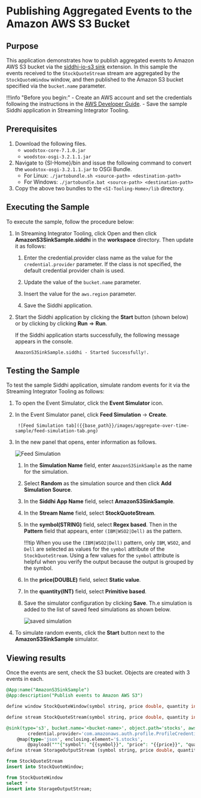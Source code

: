 # Publishing Aggregated Events to the Amazon AWS S3 Bucket

## Purpose

This application demonstrates how to publish aggregated events to Amazon AWS S3 bucket via the [siddhi-io-s3 sink](https://siddhi-io.github.io/siddhi-io-s3/) extension. In this sample the events received to the `StockQuoteStream` stream are aggregated by the
`StockQuoteWindow` window, and then published to the Amazon S3 bucket specified via the `bucket.name` parameter.

!!!info "Before you begin:"
    - Create an AWS account and set the credentials following the instructions in the [AWS Developer Guide](https://docs.aws.amazon.com/sdk-for-java/v1/developer-guide/credentials.html).
    - Save the sample Siddhi application in Streaming Integrator Tooling.

## Prerequisites

1. Download the following files.
    - `woodstox-core-7.1.0.jar`
    - `woodstox-osgi-3.2.1.1.jar`
2. Navigate to {SI-Home}/bin and issue the following command to convert the `woodstox-osgi-3.2.1.1.jar` to OSGi Bundle.
    - For Linux: `./jartobundle.sh <source-path> <destination-path>`
    - For Windows: `./jartobundle.bat <source-path> <destination-path>`
3. Copy the above two bundles to the `<SI-Tooling-Home>/lib` directory.

## Executing the Sample

To execute the sample, follow the procedure below:

1. In Streaming Integrator Tooling, click Open and then click **AmazonS3SinkSample.siddhi** in the **workspace** directory. Then update it as follows:

    1. Enter the credential.provider class name as the value for the `credential.provider` parameter. If the class is not specified, the default credential provider chain is used.

    2. Update the value of the `bucket.name` parameter.

    3. Insert the value for the `aws.region` parameter.

    4. Save the Siddhi application.

2. Start the Siddhi application by clicking the **Start** button (shown below) or by clicking by clicking **Run** => **Run**.

    If the Siddhi application starts successfully, the following message appears in the console.

    `AmazonS3SinkSample.siddhi - Started Successfully!.`

## Testing the Sample

To test the sample Siddhi application, simulate random events for it via the Streaming Integrator Tooling as follows:

1. To open the Event Simulator, click the **Event Simulator** icon.

2. In the Event Simulator panel, click **Feed Simulation** -> **Create**.

        ![Feed Simulation tab]({{base_path}}/images/aggregate-over-time-sample/feed-simulation-tab.png)

3. In the new panel that opens, enter information as follows.

    ![Feed Simulation]({{base_path}}/images/amazon-s3-sink-sample/AmazonS3SinkSample-feed-simulation.png)

    1. In the **Simulation Name** field, enter `AmazonS3SinkSample` as the name for the simulation.
    2. Select **Random** as the simulation source and then click **Add Simulation Source**.
    3. In the **Siddhi App Name** field, select **AmazonS3SinkSample**.
    4. In the **Stream Name** field, select **StockQuoteStream**.
    5. In the **symbol(STRING)** field, select **Regex based**. Then in the **Pattern** field that appears, enter `(IBM|WSO2|Dell)` as the pattern.

        !!!tip
            When you use the `(IBM|WSO2|Dell)` pattern, only `IBM`, `WSO2`, and `Dell` are selected as values for the `symbol` attribute of the `StockQuoteStream`. Using a few values for the `symbol` attribute is helpful when you verify the output because the output is grouped by the symbol.

    6. In the **price(DOUBLE)** field, select **Static value**.

    7. In the **quantity(INT)** field, select **Primitive based**.

    8. Save the simulator configuration by clicking **Save**. Th.e simulation is added to the list of saved feed simulations as shown below.

        ![saved simulation]({{base_path}}/images/amazon-s3-sink-sample/simulation-list.png)

4. To simulate random events, click the **Start** button next to the **AmazonS3SinkSample** simulator.

## Viewing results

Once the events are sent, check the S3 bucket. Objects are created with 3 events in each.

```sql
@App:name("AmazonS3SinkSample")
@App:description("Publish events to Amazon AWS S3")

define window StockQuoteWindow(symbol string, price double, quantity int) lengthBatch(3) output all events;

define stream StockQuoteStream(symbol string, price double, quantity int);

@sink(type='s3', bucket.name='<bucket-name>', object.path='stocks', aws.region='<aws-region>',
        credential.provider='com.amazonaws.auth.profile.ProfileCredentialsProvider', node.id='zeus',
    @map(type='json', enclosing.element='$.stocks',
        @payload("""{"symbol": "{{symbol}}", "price": "{{price}}", "quantity": "{{quantity}}"}""")))
define stream StorageOutputStream (symbol string, price double, quantity int);

from StockQuoteStream
insert into StockQuoteWindow;

from StockQuoteWindow
select *
insert into StorageOutputStream;
```
